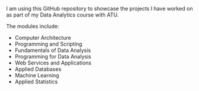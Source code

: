 I am using this GitHub repository to showcase the projects I have worked on as part of my Data Analytics course with ATU.

The modules include:
- Computer Architecture
- Programming and Scripting
- Fundamentals of Data Analysis
- Programming for Data Analysis
- Web Services and Applications
- Applied Databases
- Machine Learning
- Applied Statistics

  
